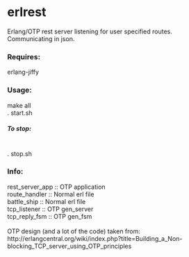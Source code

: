 erlrest
=======

Erlang/OTP rest server listening for user specified routes.
<br/>
Communicating in json.
<br/>
<h3>Requires:</h3>
erlang-jiffy
<br/>
<h3>Usage:</h3>
make all
<br/>
. start.sh
<br/>
<h5>To stop:</h5>
<br/>
. stop.sh
<br/>
<h3>Info:</h3>
rest_server_app :: OTP application<br/>
route_handler   :: Normal erl file<br/>
battle_ship     :: Normal erl file<br/>
tcp_listener    :: OTP gen_server<br/>
tcp_reply_fsm   :: OTP gen_fsm<br/>
<br/>
OTP design (and a lot of the code) taken from:<br/>
http://erlangcentral.org/wiki/index.php?title=Building_a_Non-blocking_TCP_server_using_OTP_principles
